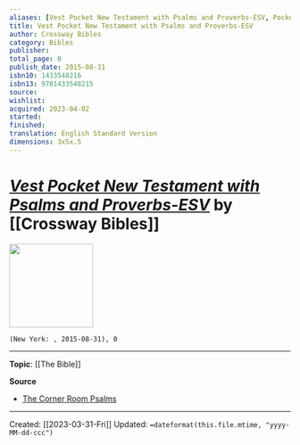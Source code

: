 ```yaml
---
aliases: [Vest Pocket New Testament with Psalms and Proverbs-ESV, Pocket ESV]
title: Vest Pocket New Testament with Psalms and Proverbs-ESV
author: Crossway Bibles
category: Bibles
publisher: 
total_page: 0
publish_date: 2015-08-31
isbn10: 1433548216
isbn13: 9781433548215
source: 
wishlist: 
acquired: 2023-04-02
started: 
finished: 
translation: English Standard Version
dimensions: 3x5x.5
---
```

# *[Vest Pocket New Testament with Psalms and Proverbs-ESV]()* by [[Crossway Bibles]]

<img src="http://books.google.com/books/content?id=U5DLrQEACAAJ&printsec=frontcover&img=1&zoom=1&source=gbs_api" width=150>

`(New York: , 2015-08-31), 0`



--- 
**Topic**: [[The Bible]]

**Source**
- [The Corner Room Psalms](https://www.cornerroommusic.com/#psalms-1-about)


---
Created: [[2023-03-31-Fri]]
Updated: `=dateformat(this.file.mtime, "yyyy-MM-dd-ccc")`